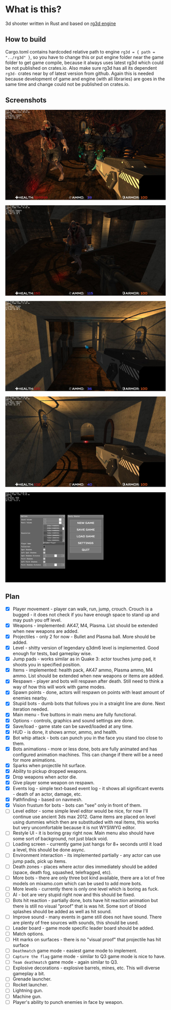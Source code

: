 # What is this?

3d shooter written in Rust and based on [rg3d engine](https://github.com/mrDIMAS/rg3d)

## How to build

Cargo.toml contains hardcoded relative path to engine `rg3d = { path = "../rg3d" }`, so you have to change this or put engine folder near the game folder to get game compile, because it always uses latest rg3d which could be not published on crates.io.
Also make sure rg3d has all its dependent `rg3d-` crates near by of latest version from github. Again this is needed because development of game and engine (with all libraries) are goes in the same time and change could not be published on crates.io.

## Screenshots

![1](pics/1.jpg?raw=true "Game 1")

![2](pics/2.jpg?raw=true "Game 2")

![3](pics/3.jpg?raw=true "Game 3")

![4](pics/4.jpg?raw=true "Game 4")

![5](pics/5.jpg?raw=true "Game 5")

## Plan

- [x] Player movement - player can walk, run, jump, crouch. Crouch is a bugged - it does not check if you have enough space to stand up and may push you off level.
- [x] Weapons - implemented: AK47, M4, Plasma. List should be extended when new weapons are added.
- [x] Projectiles - only 2 for now - Bullet and Plasma ball. More should be added.
- [x] Level - shitty version of legendary q3dm6 level is implemented. Good enough for tests, bad gameplay wise.
- [x] Jump pads - works similar as in Quake 3: actor touches jump pad, it shoots you in specified position.
- [x] Items  - implemented: health pack, AK47 ammo, Plasma ammo, M4 ammo. List should be extended when new weapons or items are added.
- [x] Respawn - player and bots will respawn after death. Still need to think a way of how this will work with game modes.
- [x] Spawn points - done, actors will respawn on points with least amount of enemies nearby.
- [x] Stupid bots - dumb bots that follows you in a straight line are done. Next iteration needed.
- [x] Main menu - five buttons in main menu are fully functional.
- [x] Options - controls, graphics and sound settings are done.
- [x] Save/load - game state can be saved/loaded at any time.
- [x] HUD - is done, it shows armor, ammo, and health.
- [x] Bot whip attack - bots can punch you in the face you stand too close to them.
- [x] Bots animations - more or less done, bots are fully animated and has configured animation machines. This can change if there will be a need for more animations.
- [x] Sparks when projectile hit surface.
- [x] Ability to pickup dropped weapons.
- [x] Drop weapons when actor die.
- [x] Give player some weapon on respawn.
- [x] Events log - simple text-based event log - it shows all significant events - death of an actor, damage, etc.
- [x] Pathfinding - based on navmesh.
- [x] Vision frustum for bots - bots can "see" only in front of them.
- [ ] Level editor - some simple level editor would be nice, for now I'll continue use ancient 3ds max 2012. Game items are placed on level using dummies which then are substituded with real items, this works but very uncomfortable because it is not WYSIWYG editor.
- [ ] Restyle UI - it is boring gray right now. Main menu also should have some sort of background, not just black void.
- [ ] Loading screen - currently game just hangs for 8+ seconds until it load a level, this should be done async.
- [ ] Environment interaction - its implemented partially - any actor can use jump pads, pick up items. 
- [ ] Death zones - places where actor dies immediately should be added (space, death fog, squashed, telefragged, etc).
- [ ] More bots - there are only three bot kind available, there are a lot of free models on mixamo.com which can be used to add more bots.
- [ ] More levels - currently there is only one level which is boring as fuck.
- [ ] AI - bot are very stupid right now and this should be fixed.
- [ ] Bots hit reaction - partially done, bots have hit reaction animation but there is still no visual "proof" that is was hit. Some sort of blood splashes should be added as well as hit sound.
- [ ] Improve sound - many events in game still does not have sound. There are plenty of free sources with sounds, this should be used.
- [ ] Leader board - game mode specific leader board should be added. 
- [ ] Match options.
- [ ] Hit marks on surfaces - there is no "visual proof" that projectile has hit surface
- [ ] `Deathmatch` game mode - easiest game mode to implement.
- [ ] `Capture the flag` game mode - similar to Q3 game mode is nice to have.
- [ ] `Team deathmatch` game mode - again similar to Q3.
- [ ] Explosive decorations - explosive barrels, mines, etc. This will diverse gameplay a bit.
- [ ] Grenade launcher. 
- [ ] Rocket launcher.
- [ ] Lightning gun.
- [ ] Machine gun.
- [ ] Player's ability to punch enemies in face by weapon.
